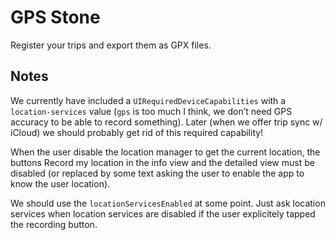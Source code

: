 # GPS Stone
Register your trips and export them as GPX files.

## Notes
We currently have included a `UIRequiredDeviceCapabilities` with a `location-services`
value (`gps` is too much I think, we don’t need GPS accuracy to be able to record something).
Later (when we offer trip sync w/ iCloud) we should probably get rid of this required capability!

When the user disable the location manager to get the current location, the buttons
Record my location in the info view and the detailed view must be disabled (or replaced
by some text asking the user to enable the app to know the user location).

We should use the `locationServicesEnabled` at some point. Just ask location services
when location services are disabled if the user explicitely tapped the recording button.
